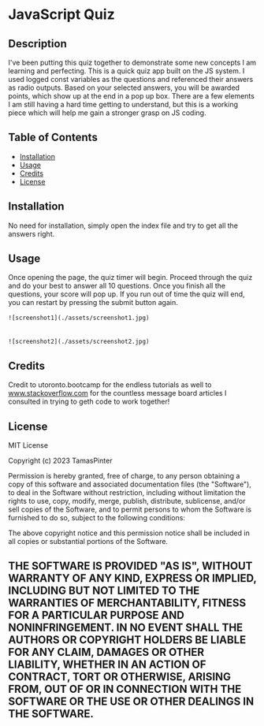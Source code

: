 # JavaScript Quiz

## Description

I've been putting this quiz together to demonstrate some new concepts I am learning and perfecting. This is a quick quiz app built on the JS system. I used logged const variables as the questions and referenced their answers as radio outputs. Based on your selected answers, you will be awarded points, which show up at the end in a pop up box. There are a few elements I am still having a hard time getting to understand, but this is a working piece which will help me gain a stronger grasp on JS coding.



## Table of Contents 


- [Installation](#installation)
- [Usage](#usage)
- [Credits](#credits)
- [License](#license)

## Installation

No need for installation, simply open the index file and try to get all the answers right.

## Usage

Once opening the page, the quiz timer will begin. Proceed through the quiz and do your best to answer all 10 questions. Once you finish all the questions, your score will pop up. If you run out of time the quiz will end, you can restart by pressing the submit button again.


    ![screenshot1](./assets/screenshot1.jpg)

  
    ![screenshot2](./assets/screenshot2.jpg)
 



## Credits

Credit to utoronto.bootcamp for the endless tutorials as well to www.stackoverflow.com for the countless message board articles I consulted in trying to geth code to work together!

## License

MIT License

Copyright (c) 2023 TamasPinter

Permission is hereby granted, free of charge, to any person obtaining a copy
of this software and associated documentation files (the "Software"), to deal
in the Software without restriction, including without limitation the rights
to use, copy, modify, merge, publish, distribute, sublicense, and/or sell
copies of the Software, and to permit persons to whom the Software is
furnished to do so, subject to the following conditions:

The above copyright notice and this permission notice shall be included in all
copies or substantial portions of the Software.

THE SOFTWARE IS PROVIDED "AS IS", WITHOUT WARRANTY OF ANY KIND, EXPRESS OR
IMPLIED, INCLUDING BUT NOT LIMITED TO THE WARRANTIES OF MERCHANTABILITY,
FITNESS FOR A PARTICULAR PURPOSE AND NONINFRINGEMENT. IN NO EVENT SHALL THE
AUTHORS OR COPYRIGHT HOLDERS BE LIABLE FOR ANY CLAIM, DAMAGES OR OTHER
LIABILITY, WHETHER IN AN ACTION OF CONTRACT, TORT OR OTHERWISE, ARISING FROM,
OUT OF OR IN CONNECTION WITH THE SOFTWARE OR THE USE OR OTHER DEALINGS IN THE
SOFTWARE.
---